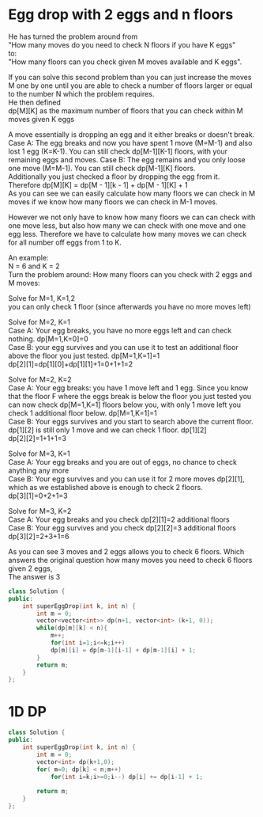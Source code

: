 # Egg drop with 2 eggs and n floors  
He has turned the problem around from  
"How many moves do you need to check N floors if you have K eggs"  
to:  
"How many floors can you check given M moves available and K eggs".  

If you can solve this second problem than you can just increase the moves M one by one until you are able to check a number of floors larger or equal to the number N which the problem requires.  
He then defined  
dp[M][K] as the maximum number of floors that you can check within M moves given K eggs  

A move essentially is dropping an egg and it either breaks or doesn't break.  
Case A: The egg breaks and now you have spent 1 move (M=M-1) and also lost 1 egg (K=K-1). You can still check dp[M-1][K-1] floors, with your remaining eggs and moves.
Case B: The egg remains and you only loose one move (M=M-1). You can still check dp[M-1][K] floors.  
Additionally you just checked a floor by dropping the egg from it.  
Therefore dp[M][K] = dp[M - 1][k - 1] + dp[M - 1][K] + 1  
As you can see we can easily calculate how many floors we can check in M moves if we know how many floors we can check in M-1 moves.  

However we not only have to know how many floors we can can check with one move less, but also how many we can check with one move and one egg less. Therefore we have to calculate how many moves we can check for all number off eggs from 1 to K.  

An example:  
N = 6 and K = 2  
Turn the problem around: How many floors can you check with 2 eggs and M moves:  

Solve for M=1, K=1,2  
you can only check 1 floor (since afterwards you have no more moves left)  

Solve for M=2, K=1  
Case A: Your egg breaks, you have no more eggs left and can check nothing. dp[M=1,K=0]=0  
Case B: your egg survives and you can use it to test an additional floor above the floor you just tested. dp[M=1,K=1]=1  
dp[2][1]=dp[1][0]+dp[1][1]+1=0+1+1=2  

Solve for M=2, K=2  
Case A: Your egg breaks: you have 1 move left and 1 egg. Since you know that the floor F where the eggs break is below the floor you just tested you can now check dp[M=1,K=1] floors below you, with only 1 move left you check 1 additional floor below. dp[M=1,K=1]=1  
Case B: Your eggs survives and you start to search above the current floor. dp[1][2] is still only 1 move and we can check 1 floor. dp[1][2]  
dp[2][2]=1+1+1=3  

Solve for M=3, K=1  
Case A: Your egg breaks and you are out of eggs, no chance to check anything any  more    
Case B: Your egg survives and you can use it for 2 more moves dp[2][1], which as we established above is enough to check 2 floors.  
dp[3][1]=0+2+1=3  

Solve for M=3, K=2    
Case A: Your egg breaks and you check dp[2][1]=2 additional floors    
Case B: Your egg survives and you check dp[2][2]=3 additional floors    
dp[3][2]=2+3+1=6    

As you can see 3 moves and 2 eggs allows you to check  6 floors. Which answers the original question how many moves you need to check 6 floors given 2 eggs,  
The answer is 3  
```cpp  
class Solution {
public:
    int superEggDrop(int k, int n) {
        int m = 0;
        vector<vector<int>> dp(n+1, vector<int> (k+1, 0));
        while(dp[m][k] < n){
            m++;
            for(int i=1;i<=k;i++)
            dp[m][i] = dp[m-1][i-1] + dp[m-1][i] + 1;
        }
        return m;
    }
};
```

# 1D DP  
```cpp
class Solution {
public:
    int superEggDrop(int k, int n) {
        int m = 0;
        vector<int> dp(k+1,0);
        for( m=0; dp[k] < n;m++)
            for(int i=k;i>=0;i--) dp[i] += dp[i-1] + 1;
        
        return m;
    }
};
```
